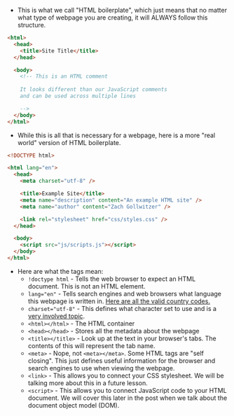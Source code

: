 - This is what we call "HTML boilerplate", which just means that no matter what type of webpage you are creating, it will ALWAYS follow this structure.

```html
<html>
  <head>
    <title>Site Title</title>
  </head>

  <body>
    <!-- This is an HTML comment 
    
    It looks different than our JavaScript comments
    and can be used across multiple lines

    -->
  </body>
</html>
```

- While this is all that is necessary for a webpage, here is a more "real world" version of HTML boilerplate.

```html
<!DOCTYPE html>

<html lang="en">
  <head>
    <meta charset="utf-8" />

    <title>Example Site</title>
    <meta name="description" content="An example HTML site" />
    <meta name="author" content="Zach Gollwitzer" />

    <link rel="stylesheet" href="css/styles.css" />
  </head>

  <body>
    <script src="js/scripts.js"></script>
  </body>
</html>
```
- Here are what the tags mean:
	- `!doctype html` - Tells the web browser to expect an HTML document. This is not an HTML element.
	- `lang="en"` - Tells search engines and web browsers what language this webpage is written in. [Here are all the valid country codes.](https://www.w3schools.com/tags/ref_country_codes.asp)
	- `charset="utf-8"` - This defines what character set to use and is a [very involved topic](https://www.w3schools.com/html/html_charset.asp).
	- `<html></html>` - The HTML container
	- `<head></head>` - Stores all the metadata about the webpage
	- `<title></title>` - Look up at the text in your browser's tabs. The contents of this will represent the tab name.
	- `<meta>` - Nope, not `<meta></meta>`. Some HTML tags are "self closing". This just defines useful information for the browser and search engines to use when viewing the webpage.
	- `<link>` - This allows you to connect your CSS stylesheet. We will be talking more about this in a future lesson.
	- `<script>` - This allows you to connect JavaScript code to your HTML document. We will cover this later in the post when we talk about the document object model (DOM).